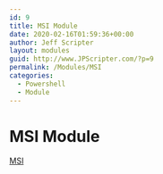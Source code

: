 ```yaml
---
id: 9
title: MSI Module
date: 2020-02-16T01:59:36+00:00
author: Jeff Scripter
layout: modules
guid: http://www.JPScripter.com/?p=9
permalink: /Modules/MSI
categories:
  - Powershell
  - Module
---
```

# MSI Module

[MSI](https://github.com/jpscripter/Modules/MSI)